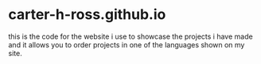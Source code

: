 # carter-h-ross.github.io
this is the code for the website i use to showcase the projects i have made and it allows you to order projects in one of the languages shown on my site.
